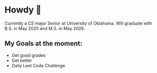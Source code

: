 # Howdy 🤠
Currently a CS major Senior at University of Oklahoma.
Will graduate with B.S. in May 2025 and M.S. in May 2026.

## My Goals at the moment:
- Get good grades
- Get better 
- Daily Leet Code Challenge
